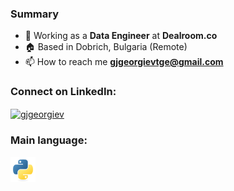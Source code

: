 <h3 align="left">Summary</h3>

- 🔭 Working as a **Data Engineer** at **Dealroom.co**
- 🏠 Based in Dobrich, Bulgaria (Remote)
- 📫 How to reach me **gjgeorgievtge@gmail.com**

<h3 align="left">Connect on LinkedIn:</h3>
<p align="left">
<a href="https://linkedin.com/in/gjgeorgiev" target="blank"><img align="center" src="https://raw.githubusercontent.com/rahuldkjain/github-profile-readme-generator/master/src/images/icons/Social/linked-in-alt.svg" alt="gjgeorgiev" height="30" width="40" /></a>
</p>

<h3 align="left">Main language: </h3>
<p align="left"> <img src="https://raw.githubusercontent.com/devicons/devicon/master/icons/python/python-original.svg" alt="python" width="40" height="40"/> </a> </p>
